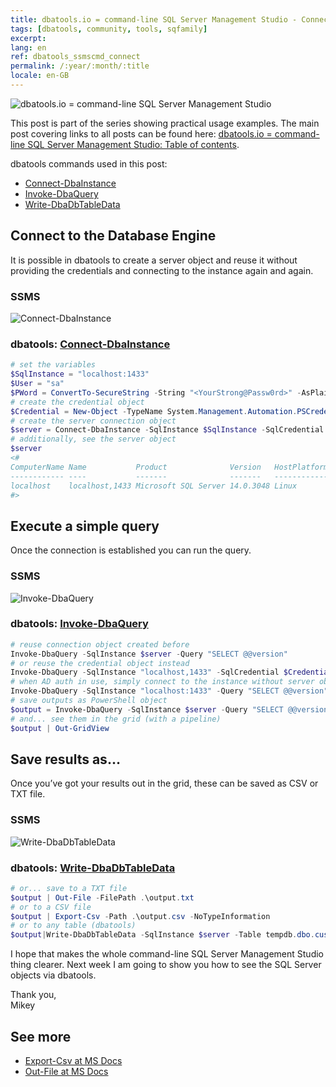```yaml
---
title: dbatools.io = command-line SQL Server Management Studio - Connect, Query and Save
tags: [dbatools, community, tools, sqfamily]
excerpt: 
lang: en
ref: dbatools_ssmscmd_connect
permalink: /:year/:month/:title
locale: en-GB
---
```

![dbatools.io = command-line SQL Server Management Studio](dbatools_ssmscmd.png)

This post is part of the series showing practical usage examples. The main post covering links to all posts can be found here: [dbatools.io = command-line SQL Server Management Studio: Table of contents](https://www.bronowski.it/blog/2020/06/dbatools-io-command-line-sql-server-management-studio-table-of-contents/).

dbatools commands used in this post:

* [Connect-DbaInstance](https://www.bronowski.it/blog/2020/07/dbatools-io-command-line-sql-server-management-studio-connect-and-query/#Connect-DbaInstance)
* [Invoke-DbaQuery](https://www.bronowski.it/blog/2020/07/dbatools-io-command-line-sql-server-management-studio-connect-and-query/#Invoke-DbaQuery)
* [Write-DbaDbTableData](https://www.bronowski.it/blog/2020/07/dbatools-io-command-line-sql-server-management-studio-connect-and-query/#Write-DbaDbTableData)

## Connect to the Database Engine

It is possible in dbatools to create a server object and reuse it without providing the credentials and connecting to the instance again and again.

### SSMS

![Connect-DbaInstance](dbatools_ssmscmd_0101_connect.png)

### dbatools: [Connect-DbaInstance](https://docs.dbatools.io/#Connect-DbaInstance)

```powershell
# set the variables
$SqlInstance = "localhost:1433"
$User = "sa"
$PWord = ConvertTo-SecureString -String "<YourStrong@Passw0rd>" -AsPlainText -Force
# create the credential object
$Credential = New-Object -TypeName System.Management.Automation.PSCredential -ArgumentList $User, $PWord
# create the server connection object
$server = Connect-DbaInstance -SqlInstance $SqlInstance -SqlCredential $Credential
# additionally, see the server object
$server
<#
ComputerName Name           Product              Version   HostPlatform IsAzure IsClustered ConnectedAs
------------ ----           -------              -------   ------------ ------- ----------- -----------
localhost    localhost,1433 Microsoft SQL Server 14.0.3048 Linux        False   False       sa         
#>
```

## Execute a simple query

Once the connection is established you can run the query.

### SSMS

![Invoke-DbaQuery](dbatools_ssmscmd_0102_execute.png)

### dbatools: [Invoke-DbaQuery](https://docs.dbatools.io/#Invoke-DbaQuery)

```powershell
# reuse connection object created before
Invoke-DbaQuery -SqlInstance $server -Query "SELECT @@version"
# or reuse the credential object instead
Invoke-DbaQuery -SqlInstance "localhost,1433" -SqlCredential $Credential -Query "SELECT @@version"
# when AD auth in use, simply connect to the instance without server object
Invoke-DbaQuery -SqlInstance "localhost:1433" -Query "SELECT @@version" 
# save outputs as PowerShell object
$output = Invoke-DbaQuery -SqlInstance $server -Query "SELECT @@version"
# and... see them in the grid (with a pipeline)
$output | Out-GridView
```

## Save results as…

Once you’ve got your results out in the grid, these can be saved as CSV or TXT file.

### SSMS

![Write-DbaDbTableData](dbatools_ssmscmd_0103_save.png)

### dbatools: [Write-DbaDbTableData](https://docs.dbatools.io/#Write-DbaDbTableData)

```powershell
# or... save to a TXT file
$output | Out-File -FilePath .\output.txt
# or to a CSV file
$output | Export-Csv -Path .\output.csv -NoTypeInformation
# or to any table (dbatools)
$output|Write-DbaDbTableData -SqlInstance $server -Table tempdb.dbo.customers -AutoCreateTable
```

I hope that makes the whole command-line SQL Server Management Studio thing clearer. Next week I am going to show you how to see the SQL Server objects via dbatools.

Thank you,  
Mikey

## See more

* [Export-Csv at MS Docs](https://docs.microsoft.com/en-us/powershell/module/microsoft.powershell.utility/export-csv)
* [Out-File at MS Docs](https://docs.microsoft.com/en-us/powershell/module/microsoft.powershell.utility/out-file)